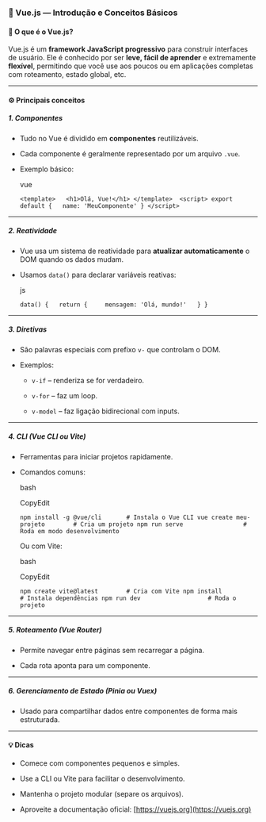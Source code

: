 ### 📒 Vue.js — Introdução e Conceitos Básicos

#### 🧩 O que é o Vue.js?

Vue.js é um **framework JavaScript progressivo** para construir interfaces de usuário. Ele é conhecido por ser **leve, fácil de aprender** e extremamente **flexível**, permitindo que você use aos poucos ou em aplicações completas com roteamento, estado global, etc.

---

#### ⚙️ Principais conceitos

##### 1. **Componentes**

- Tudo no Vue é dividido em **componentes** reutilizáveis.
    
- Cada componente é geralmente representado por um arquivo `.vue`.
    
- Exemplo básico:
    
    vue
    
    `<template>   <h1>Olá, Vue!</h1> </template>  <script> export default {   name: 'MeuComponente' } </script>`
    

---

##### 2. **Reatividade**

- Vue usa um sistema de reatividade para **atualizar automaticamente** o DOM quando os dados mudam.
    
- Usamos `data()` para declarar variáveis reativas:
    
    js
    
    `data() {   return {     mensagem: 'Olá, mundo!'   } }`
    

---

##### 3. **Diretivas**

- São palavras especiais com prefixo `v-` que controlam o DOM.
    
- Exemplos:
    
    - `v-if` – renderiza se for verdadeiro.
        
    - `v-for` – faz um loop.
        
    - `v-model` – faz ligação bidirecional com inputs.
        

---

##### 4. **CLI (Vue CLI ou Vite)**

- Ferramentas para iniciar projetos rapidamente.
    
- Comandos comuns:
    
    bash
    
    CopyEdit
    
    `npm install -g @vue/cli       # Instala o Vue CLI vue create meu-projeto        # Cria um projeto npm run serve                 # Roda em modo desenvolvimento`
    
    Ou com Vite:
    
    bash
    
    CopyEdit
    
    `npm create vite@latest        # Cria com Vite npm install                   # Instala dependências npm run dev                   # Roda o projeto`
    

---

##### 5. **Roteamento (Vue Router)**

- Permite navegar entre páginas sem recarregar a página.
    
- Cada rota aponta para um componente.
    

---

##### 6. **Gerenciamento de Estado (Pinia ou Vuex)**

- Usado para compartilhar dados entre componentes de forma mais estruturada.
    

---

#### 💡 Dicas

- Comece com componentes pequenos e simples.
    
- Use a CLI ou Vite para facilitar o desenvolvimento.
    
- Mantenha o projeto modular (separe os arquivos).
    
- Aproveite a documentação oficial: [https://vuejs.org](https://vuejs.org)
